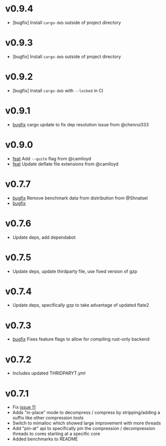 # v0.9.4

- [bugfix] Install `cargo-deb` outside of project directory

# v0.9.3

- [bugfix] Install `cargo-deb` outside of project directory

# v0.9.2

- [bugfix] Install `cargo-deb` with `--locked` in CI

# v0.9.1

- [bugfix](https://github.com/sstadick/crabz/pull/36) cargo update to fix dep resolution issue from @chenrui333

# v0.9.0

- [feat](https://github.com/sstadick/crabz/pull/34) Add `--quite` flag from @camlloyd
- [feat](https://github.com/sstadick/crabz/pull/33) Update deflate file extensions from @camlloyd

# v0.7.7

- [bugfix](https://github.com/sstadick/crabz/pull/24) Remove benchmark data from distribution from @Shnatsel
- [bugfix](https://github.com/sstadick/crabz/issues/25)

# v0.7.6

- Update deps, add dependabot

# v0.7.5

- Update deps, update thirdparty file, use fixed version of gzp

# v0.7.4

- Update deps, specifically gzp to take advantage of updated flate2

# v0.7.3

- [bugfix](https://github.com/sstadick/crabz/issues/14) Fixes feature flags to allow for compiling rust-only backend

# v0.7.2

- Includes updated THRIDPARYT.yml

# v0.7.1

- Fix [issue 11](https://github.com/sstadick/crabz/issues/11)
- Adds "in-place" mode to decompress / compress by stripping/adding a suffix like other compression tools
- Switch to mimalloc which showed large improvement with more threads
- Add "pin-at" api to specifically pin the compression / decompression threads to cores starting at a specific core
- Added benchmarks to README
